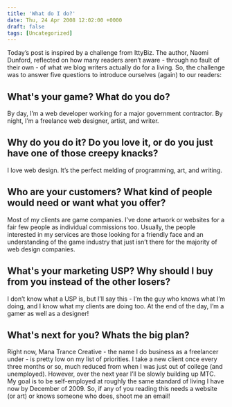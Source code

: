 ```yaml
---
title: 'What do I do?'
date: Thu, 24 Apr 2008 12:02:00 +0000
draft: false
tags: [Uncategorized]
---
```


Today’s post is inspired by a challenge from IttyBiz. The author, Naomi Dunford, reflected on how many readers aren’t aware - through no fault of their own - of what we blog writers actually do for a living. So, the challenge was to answer five questions to introduce ourselves (again) to our readers:

What's your game? What do you do?
---------------------------------

By day, I’m a web developer working for a major government contractor. By night, I’m a freelance web designer, artist, and writer.

Why do you do it? Do you love it, or do you just have one of those creepy knacks?
---------------------------------------------------------------------------------

I love web design. It’s the perfect melding of programming, art, and writing.

Who are your customers? What kind of people would need or want what you offer?
------------------------------------------------------------------------------

Most of my clients are game companies. I’ve done artwork or websites for a fair few people as individual commissions too. Usually, the people interested in my services are those looking for a friendly face and an understanding of the game industry that just isn’t there for the majority of web design companies.

What's your marketing USP? Why should I buy from you instead of the other losers?
---------------------------------------------------------------------------------

I don’t know what a USP is, but I’ll say this - I’m the guy who knows what I’m doing, and I know what my clients are doing too. At the end of the day, I’m a gamer as well as a designer!

What's next for you? Whats the big plan?
----------------------------------------

Right now, Mana Trance Creative - the name I do business as a freelancer under - is pretty low on my list of priorities. I take a new client once every three months or so, much reduced from when I was just out of college (and unemployed). However, over the next year I’ll be slowly building up MTC. My goal is to be self-employed at roughly the same standard of living I have now by December of 2009. So, if any of you reading this needs a website (or art) or knows someone who does, shoot me an email!